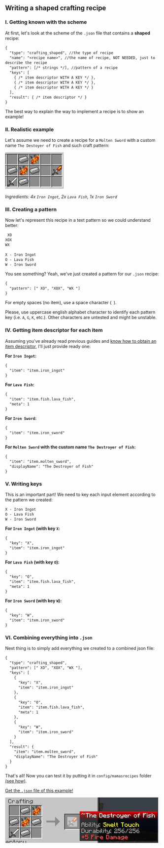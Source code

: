 ## Writing a shaped crafting recipe

### I. Getting known with the scheme

At first, let's look at the scheme of the `.json` file that contains a **shaped** recipe:
```json5
{
  "type": "crafting_shaped", //the type of recipe
  "name": "<recipe name>", //the name of recipe, NOT NEEDED, just to describe the recipe
  "pattern": [/* strings */], //pattern of a recipe
  "keys": [
    { /* item descriptor WITH A KEY */ },
    { /* item descriptor WITH A KEY */ },
    { /* item descriptor WITH A KEY */ }
  ],
  "result": { /* item descriptor */ }
}
```

The best way to explain the way to implement a recipe is to show an example!

### II. Realistic example

Let's assume we need to create a recipe for a `Molten Sword` with a custom name `The Destoyer of Fish` and such craft pattern:

![](https://github.com/tracystacktrace/mamasrecipes-reindev/raw/main/docs/images/shaped_crafting_1.png)

_Ingredients: 4x `Iron Ingot`, 2x `Lava Fish`, 1x `Iron Sword`_

### III. Creating a pattern

Now let's represent this recipe in a text pattern so we could understand better:
```text
 XO
XOX
WX

X - Iron Ingot
O - Lava Fish
W - Iron Sword
```

You see something? Yeah, we've just created a pattern for our `.json` recipe:
```json5
{
  "pattern": [" XO", "XOX", "WX "]
}
```

For empty spaces (no item), use a space character (` `).

Please, use uppercase english alphabet character to identify each pattern key (i.e. `A`, `G`, `K`, etc.). Other characters are untested and might be unstable.

### IV. Getting item descriptor for each item

Assuming you've already read previous guides and [know how to obtain an item descriptor](https://github.com/tracystacktrace/mamasrecipes-reindev/blob/main/docs/FIND_ID_REINDEV.md), I'll just provide ready one:

**For `Iron Ingot`:**
```json5
{
  "item": "item.iron_ingot"
}
```

**For `Lava Fish`:**
```json5
{
  "item": "item.fish.lava_fish",
  "meta": 1
}
```

**For `Iron Sword`:**
```json5
{
  "item": "item.iron_sword"
}
```

**For `Molten Sword` with the custom name `The Destroyer of Fish`:**
```json5
{
  "item": "item.molten_sword",
  "displayName": "The Destroyer of Fish"
}
```

### V. Writing keys

This is an important part! We need to key each input element according to the pattern we created:
```text
X - Iron Ingot
O - Lava Fish
W - Iron Sword
```

**For `Iron Ingot` (with key `X`:**
```json5
{
  "key": "X",
  "item": "item.iron_ingot"
}
```

**For `Lava Fish` (with key `O`):**
```json5
{
  "key": "O",
  "item": "item.fish.lava_fish",
  "meta": 1
}
```

**For `Iron Sword` (with key `W`):**
```json5
{
  "key": "W",
  "item": "item.iron_sword"
}
```

### VI. Combining everything into `.json`

Next thing is to simply add everything we created to a combined json file:

```json5
{
  "type": "crafting_shaped",
  "pattern": [" XO", "XOX", "WX "],
  "keys": [
    {
      "key": "X",
      "item": "item.iron_ingot"
    },
    {
      "key": "O",
      "item": "item.fish.lava_fish",
      "meta": 1
    },
    {
      "key": "W",
      "item": "item.iron_sword"
    }
  ],
  "result": {
    "item": "item.molten_sword",
    "displayName": "The Destroyer of Fish"
  }
}
```

That's all! Now you can test it by putting it in `config/mamasrecipes` folder [(see how)](https://github.com/tracystacktrace/mamasrecipes-reindev/blob/main/docs/WRITING_SHAPED_RECIPE.md).

[Get the `.json` file of this example!](https://github.com/tracystacktrace/mamasrecipes-reindev/blob/main/docs/examples/the_destroyer_of_fish.json)

![Preview image](https://github.com/tracystacktrace/mamasrecipes-reindev/raw/main/docs/images/shaped_crafting_2.png)